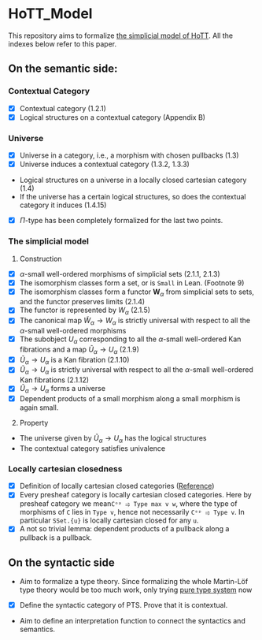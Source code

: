 # HoTT_Model

This repository aims to formalize [the simplicial model of HoTT](https://arxiv.org/abs/1211.2851). All the indexes below refer to this paper.

## On the semantic side:

### Contextual Category
- [x] Contextual category (1.2.1)
- [x] Logical structures on a contextual category (Appendix B)

### Universe
- [x] Universe in a category, i.e., a morphism with chosen pullbacks (1.3)
- [x] Universe induces a contextual category (1.3.2, 1.3.3)
- Logical structures on a universe in a locally closed cartesian category (1.4)
- If the universe has a certain logical structures, so does the contextual category it induces (1.4.15)
- [x] $\Pi$-type has been completely formalized for the last two points.

### The simplicial model
1. Construction
- [x] $\alpha$-small well-ordered morphisms of simplicial sets (2.1.1, 2.1.3)
- [x] The isomorphism classes form a set, or is `Small` in Lean. (Footnote 9)
- [x] The isomorphism classes form a functor $\mathbf W_{\alpha}$ from simplicial sets to sets, and the functor preserves limits (2.1.4)
- [x] The functor is represented by $W_\alpha$ (2.1.5)
- [x] The canonical map $\tilde W_\alpha \to W_\alpha$ is strictly universal with respect to all the $\alpha$-small well-ordered morphisms
- [x] The subobject $U_\alpha$ corresponding to all the $\alpha$-small well-ordered Kan fibrations and a map $\tilde U_\alpha \to U_\alpha$ (2.1.9)
- [x] $\tilde U_\alpha \to U_\alpha$ is a Kan fibration (2.1.10)
- [x] $\tilde U_\alpha \to U_\alpha$ is strictly universal with respect to all the $\alpha$-small well-ordered Kan fibrations (2.1.12)
- [x] $\tilde U_\alpha \to U_\alpha$ forms a universe
- [x] Dependent products of a small morphism along a small morphism is again small.

2. Property
- The universe given by $\tilde U_\alpha \to U_\alpha$ has the logical structures
- The contextual category satisfies univalence

### Locally cartesian closedness
- [x] Definition of locally cartesian closed categories ([Reference](https://github.com/sinhp/Poly))
- [x] Every presheaf category is locally cartesian closed categories. Here by presheaf category we mean`Cᵒᵖ ⥤ Type max v w`, where the type of morphisms of `C` lies in `Type v`, hence not necessarily `Cᵒᵖ ⥤ Type v`. In particular `SSet.{u}` is locally cartesian closed for any `u`.
- [x] A not so trivial lemma: dependent products of a pullback along a pullback is a pullback.

## On the syntactic side
- Aim to formalize a type theory. Since formalizing the whole Martin-Löf type theory would be too much work, only
	trying [pure type system](https://ncatlab.org/nlab/show/pure+type+system) now
- [x] Define the syntactic category of PTS. Prove that it is contextual.
- Aim to define an interpretation function to connect the syntactics and semantics.
